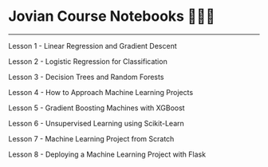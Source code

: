 # Jovian Course Notebooks 📙📖📗
-----------------------------------
Lesson 1 - Linear Regression and Gradient Descent

Lesson 2 - Logistic Regression for Classification

Lesson 3 - Decision Trees and Random Forests

Lesson 4 - How to Approach Machine Learning Projects

Lesson 5 - Gradient Boosting Machines with XGBoost

Lesson 6 - Unsupervised Learning using Scikit-Learn

Lesson 7 - Machine Learning Project from Scratch

Lesson 8 - Deploying a Machine Learning Project with Flask

